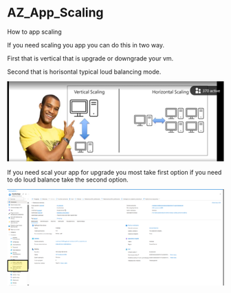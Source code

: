 # AZ_App_Scaling
 How to app scaling

 If you need scaling you app you can do this in two way.

 First that is vertical that is upgrade or downgrade your vm.

 Second that is horisontal typical loud balancing mode.

 ![alt text](image.png)

 If you need scal your app for upgrade you most take first option if you need to do loud balance take the second option.

 ![alt text](image-1.png)
